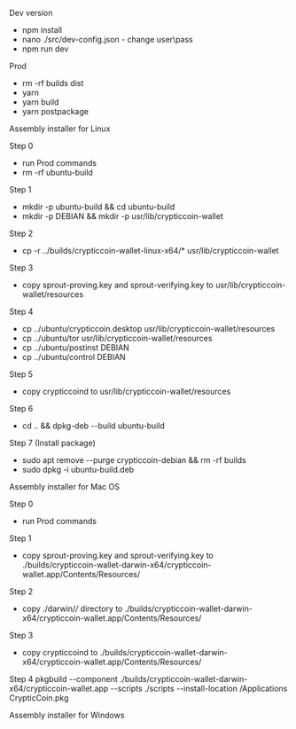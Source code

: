 Dev version
- npm install
- nano ./src/dev-config.json - change user\pass
- npm run dev


Prod
- rm -rf builds dist
- yarn
- yarn build
- yarn postpackage


Assembly installer for Linux

Step 0
- run Prod commands
- rm -rf ubuntu-build

Step 1
- mkdir -p ubuntu-build && cd ubuntu-build
- mkdir -p DEBIAN && mkdir -p usr/lib/crypticcoin-wallet

Step 2
- cp -r ../builds/crypticcoin-wallet-linux-x64/* usr/lib/crypticcoin-wallet

Step 3
- copy sprout-proving.key and sprout-verifying.key to usr/lib/crypticcoin-wallet/resources

Step 4
- cp ../ubuntu/crypticcoin.desktop usr/lib/crypticcoin-wallet/resources
- cp ../ubuntu/tor usr/lib/crypticcoin-wallet/resources
- cp ../ubuntu/postinst DEBIAN
- cp ../ubuntu/control DEBIAN

Step 5
- copy crypticcoind to usr/lib/crypticcoin-wallet/resources

Step 6
- cd .. && dpkg-deb --build ubuntu-build

Step 7 (Install package)
- sudo apt remove --purge crypticcoin-debian && rm -rf builds
- sudo dpkg -i ubuntu-build.deb

Assembly installer for Mac OS

Step 0
- run Prod commands

Step 1
- copy sprout-proving.key and sprout-verifying.key to ./builds/crypticcoin-wallet-darwin-x64/crypticcoin-wallet.app/Contents/Resources/

Step 2
- copy ./darwin/*/* directory to ./builds/crypticcoin-wallet-darwin-x64/crypticcoin-wallet.app/Contents/Resources/

Step 3
- copy crypticcoind to ./builds/crypticcoin-wallet-darwin-x64/crypticcoin-wallet.app/Contents/Resources/

Step 4
pkgbuild --component ./builds/crypticcoin-wallet-darwin-x64/crypticcoin-wallet.app --scripts ./scripts  --install-location /Applications CrypticCoin.pkg


Assembly installer for Windows


